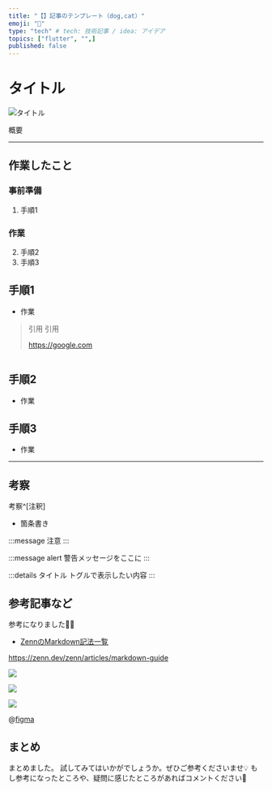 ```yaml
---
title: "【】記事のテンプレート（dog,cat）"
emoji: "📂"
type: "tech" # tech: 技術記事 / idea: アイデア
topics: ["flutter", "",]
published: false
---
```


# タイトル

![タイトル](https://placehold.jp/830x513.png?text=thumbnail)

概要


-----



## 作業したこと

### 事前準備

1. 手順1

### 作業

2. 手順2
3. 手順3


## 手順1

- 作業


> 引用
> 引用
> 
> https://google.com


```js:hoge.js

```


## 手順2

- 作業

## 手順3

- 作業


-----

## 考察

考察^[注釈]

- 箇条書き

<!-- TODO: 追加の考察があれば追記する -->

:::message
注意
:::


:::message alert
警告メッセージをここに
:::


:::details タイトル
トグルで表示したい内容
:::


## 参考記事など

参考になりました🙇‍♂️

- [ZennのMarkdown記法一覧](https://zenn.dev/zenn/articles/markdown-guide)

<!-- URL だけが貼り付けられた行があると、その部分がカードとして表示されます。 -->

https://zenn.dev/zenn/articles/markdown-guide

![](/images/{article_name}/{image_name}.png)

![](https://placehold.jp/400x300.png?text=sample)

![](/images/{article_name}/{movie_name}.gif)

@[figma](ファイルまたはプロトタイプのURL)

## まとめ

まとめました。
試してみてはいかがでしょうか。ぜひご参考くださいませ💡
もし参考になったところや、疑問に感じたところがあればコメントください🌻
